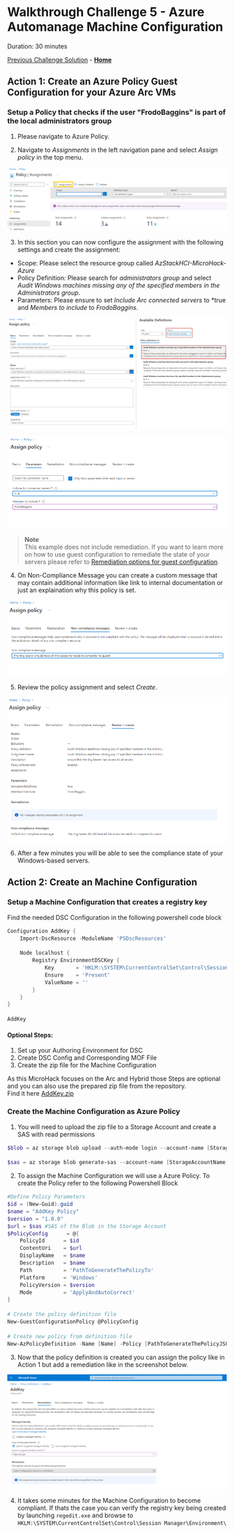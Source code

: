 # Walkthrough Challenge 5 - Azure Automanage Machine Configuration

Duration: 30 minutes

[Previous Challenge Solution](../challenge-4/solution.md) - **[Home](../../Readme.md)**

## Action 1: Create an Azure Policy Guest Configuration for your Azure Arc VMs

### Setup a Policy that checks if the user "FrodoBaggins" is part of the local administrators group


1. Please navigate to Azure Policy.

2. Navigate to *Assignments* in the left navigation pane and select *Assign policy* in the top menu.

![PolicyAssignment.png](./img/PolicyAssignment.png)

3. In this section you can now configure the assignment with the following settings and create the assignment:

- Scope: Please select the resource group called *AzStackHCI-MicroHack-Azure*
- Policy Definition: Please search for *administrators group* and select *Audit Windows machines missing any of the specified members in the Administrators group*.
- Parameters: Please ensure to set *Include Arc connected servers* to *true and *Members to include* to *FrodoBaggins*.

![PolicyAssignmentBasics.png](./img/PolicyAssignmentBasics.png)

![PolicyAssignmentParameters.png](./img/PolicyAssignmentParameters.png)

> **Note**  
> This example does not include remediation. If you want to learn more on how to use guest configuration to remediate the state of your servers please refer to [Remediation options for guest configuration](https://docs.microsoft.com/en-us/azure/governance/policy/concepts/guest-configuration-policy-effects). 
  
    
4. On Non-Compliance Message you can create a custom message that may contain additional information like link to internal documentation or just an explaination why this policy is set.

![PolicyAssignmentMessage.png](./img/PolicyAssignmentMessage.png)

5. Review the policy assignment and select *Create*.

![PolicyAssignmentReview.png](./img/PolicyAssignmentReview.png)

6. After a few minutes you will be able to see the compliance state of your Windows-based servers.

## Action 2: Create an Machine Configuration

### Setup a Machine Configuration that creates a registry key 

Find the needed DSC Configuration in the following powershell code block


```powershell
Configuration AddKey {
    Import-DscResource -ModuleName 'PSDscResources'

    Node localhost {
        Registry EnvironmentDSCKey {
            Key       = 'HKLM:\SYSTEM\CurrentControlSet\Control\Session Manager\Environment\EnvironmentKeyDSC'
            Ensure    = 'Present'
            ValueName = ''
        }
    }
}

AddKey
```

#### Optional Steps:  

1. Set up your Authoring Environment for DSC
2. Create DSC Config and Corresponding MOF File
3. Create the zip file for the Machine Configuration

As this MicroHack focuses on the Arc and Hybrid those Steps are optional and you can also use the prepared zip file from the repository.  
Find it here [AddKey.zip](../../resources/AddKey.zip)

### Create the Machine Configuration as Azure Policy

1. You will need to upload the zip file to a Storage Account and create a SAS with read permissions

```powershell
$blob = az storage blob upload --auth-mode login --account-name [StorageAccountName] --container-name [ContainerName] --file [File] --name [Name] --overwrite

$sas = az storage blob generate-sas --account-name [StorageAccountName] --container-name [ContainerName] --name [File] --permissions r --expiry [ExpirationDate format: 2023-01-01T00:00:00Z] --https-only --full-uri
```

2. To assign the Machine Configuration we will use a Azure Policy. To create the Policy refer to the following Powershell Block
```powershell
#Define Policy Parameters
$id = (New-Guid).guid
$name = "AddKey Policy"
$version = "1.0.0"
$url = $sas #SAS of the Blob in the Storage Account
$PolicyConfig      = @{
    PolicyId      = $id
    ContentUri    = $url
    DisplayName   = $name
    Description   = $name
    Path          = 'PathToGenerateThePolicyTo'
    Platform      = 'Windows'
    PolicyVersion = $version
    Mode          = 'ApplyAndAutoCorrect'
}

# Create the policy definition file
New-GuestConfigurationPolicy @PolicyConfig

# Create new policy from definition file
New-AzPolicyDefinition -Name [Name] -Policy [PathToGenerateThePolicyJSONFile] -ManagementGroupName [TenantID] #Tenant ID is the ID of the Root Management Group
```
3. Now that the policy definition is created you can assign the policy like in Action 1 but add a remediation like in the screenshot below.

![PolicyAssignmentRemediation.png](./img/PolicyAssignmentRemediation.png)

4. It takes some minutes for the Machine Configuration to become compliant. If thats the case you can verify the registry key being created by launching ``` regedit.exe ``` and browse to ``` HKLM:\SYSTEM\CurrentControlSet\Control\Session Manager\Environment\ ```